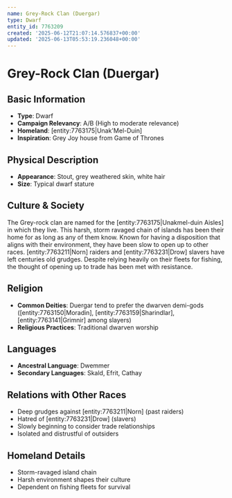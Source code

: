 ```yaml
---
name: Grey-Rock Clan (Duergar)
type: Dwarf
entity_id: 7763209
created: '2025-06-12T21:07:14.576837+00:00'
updated: '2025-06-13T05:53:19.236048+00:00'
---
```


# Grey-Rock Clan (Duergar)

## Basic Information
- **Type**: Dwarf
- **Campaign Relevancy**: A/B (High to moderate relevance)
- **Homeland**: [entity:7763175|Unak'Mel-Duin]
- **Inspiration**: Grey Joy house from Game of Thrones

## Physical Description
- **Appearance**: Stout, grey weathered skin, white hair
- **Size**: Typical dwarf stature

## Culture & Society
The Grey-rock clan are named for the [entity:7763175|Unakmel-duin Aisles] in which they live. This harsh, storm ravaged chain of islands has been their home for as long as any of them know. Known for having a disposition that aligns with their environment, they have been slow to open up to other races. [entity:7763211|Norn] raiders and [entity:7763231|Drow] slavers have left centuries old grudges. Despite relying heavily on their fleets for fishing, the thought of opening up to trade has been met with resistance.

## Religion
- **Common Deities**: Duergar tend to prefer the dwarven demi-gods ([entity:7763150|Moradin], [entity:7763159|Sharindlar], [entity:7763141|Grimnir] among slayers)
- **Religious Practices**: Traditional dwarven worship

## Languages
- **Ancestral Language**: Dwemmer
- **Secondary Languages**: Skald, Efrit, Cathay

## Relations with Other Races
- Deep grudges against [entity:7763211|Norn] (past raiders)
- Hatred of [entity:7763231|Drow] (slavers)
- Slowly beginning to consider trade relationships
- Isolated and distrustful of outsiders

## Homeland Details
- Storm-ravaged island chain
- Harsh environment shapes their culture
- Dependent on fishing fleets for survival